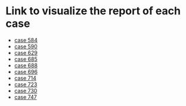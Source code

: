 # Link to visualize the report of each case

- [case 584](https://gautierigiuseppe.github.io/Genomics-FamilyTrios/MultiQC_reports/case584.html)<br>
- [case 590](https://github.com/GautieriGiuseppe/Genomics-FamilyTrios/blob/main/MultiQC_reports/case590.html)<br>
- [case 629](https://github.com/GautieriGiuseppe/Genomics-FamilyTrios/blob/main/MultiQC_reports/case629.html)<br>
- [case 685](https://github.com/GautieriGiuseppe/Genomics-FamilyTrios/blob/main/MultiQC_reports/case685.html)<br>
- [case 688](https://github.com/GautieriGiuseppe/Genomics-FamilyTrios/blob/main/MultiQC_reports/case688.html)<br>
- [case 696](https://github.com/GautieriGiuseppe/Genomics-FamilyTrios/blob/main/MultiQC_reports/case696.html)<br>
- [case 714](https://github.com/GautieriGiuseppe/Genomics-FamilyTrios/blob/main/MultiQC_reports/case714.html)<br>
- [case 723](https://github.com/GautieriGiuseppe/Genomics-FamilyTrios/blob/main/MultiQC_reports/case723.html)<br>
- [case 730](https://github.com/GautieriGiuseppe/Genomics-FamilyTrios/blob/main/MultiQC_reports/case730.html)<br>
- [case 747](https://github.com/GautieriGiuseppe/Genomics-FamilyTrios/blob/main/MultiQC_reports/case747.html)<br>
